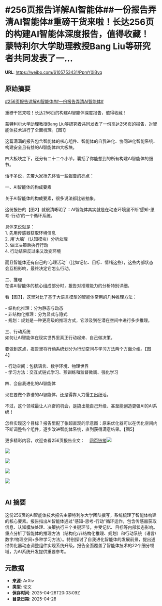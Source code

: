 # #256页报告详解AI智能体##一份报告弄清AI智能体#重磅干货来啦！长达256页的构建AI智能体深度报告，值得收藏！蒙特利尔大学助理教授Bang Liu等研究者共同发表了一...

**URL**: https://weibo.com/6105753431/PpmY0iBvq

## 原始摘要

<a href="https://m.weibo.cn/search?containerid=231522type%3D1%26t%3D10%26q%3D%23256%E9%A1%B5%E6%8A%A5%E5%91%8A%E8%AF%A6%E8%A7%A3AI%E6%99%BA%E8%83%BD%E4%BD%93%23&amp;extparam=%23256%E9%A1%B5%E6%8A%A5%E5%91%8A%E8%AF%A6%E8%A7%A3AI%E6%99%BA%E8%83%BD%E4%BD%93%23" data-hide=""><span class="surl-text">#256页报告详解AI智能体#</span></a><a href="https://m.weibo.cn/search?containerid=231522type%3D1%26t%3D10%26q%3D%23%E4%B8%80%E4%BB%BD%E6%8A%A5%E5%91%8A%E5%BC%84%E6%B8%85AI%E6%99%BA%E8%83%BD%E4%BD%93%23&amp;extparam=%23%E4%B8%80%E4%BB%BD%E6%8A%A5%E5%91%8A%E5%BC%84%E6%B8%85AI%E6%99%BA%E8%83%BD%E4%BD%93%23" data-hide=""><span class="surl-text">#一份报告弄清AI智能体#</span></a><br><br>重磅干货来啦！长达256页的构建AI智能体深度报告，值得收藏！<br><br>蒙特利尔大学助理教授Bang Liu等研究者共同发表了一份高达256页的报告，对智能体技术进行了全面梳理。【图1】<br><br>这篇满满的报告包含智能体的核心组件、智能体的自我进化、协同进化智能系统、构建安全且有益的AI智能体四大板块。<br><br>四大板块之下，还分有二十二个小节，囊括了你能想到的所有构建AI智能体的细节。<br><br>话不多说，先带大家抢先体验一些报告的亮点：<br><br>一、AI智能体的构成要素<br><br>关于AI智能体的构成要素，很多说法都比较抽象。<br><br>这份报告的【图2】就很清晰明了：AI智能体其实就是在动态环境里不断'感知-思考-行动'的一个循环系统。<br><br>具体来说就是：<br>1. 先用传感器获取环境信息<br>2. 用'大脑'（认知模块）分析处理<br>3. 做出决策后执行行动<br>4. 行动结果反过来又改变环境<br><br>而且智能体还有自己的‘心理活动’（比如记忆、目标、情绪这些），这些内部状态会互相影响，最终决定它怎么行动。<br><br>二、推理<br>在讲AI智能体的核心组成部分时，报告对推理能力的分析特别详细。<br><br>看【图3】，这里对比了基于大语言模型的智能体常用的几种推理方法：<br><br>- 结构化推理：分为静态与动态<br>- 非结构化推理：分为显式与隐式<br>- 规划：规划是一种更高级的推理方式，它涉及到在潜在空间中进行多步推理。<br><br>三、行动系统<br>如何让AI智能体在现实世界里真正行动起来、自己做决策。<br><br>要做到这点，报告里将行动系统划分为行动空间与学习方法两个方面介绍。【图4】<br><br>- 行动空间：包括语言、数字环境、物理世界<br>- 学习方法：交互式链式学习、预训练和监督微调、强化学习<br><br>四、会自我进化的AI智能体<br><br>现在要做个靠谱的AI智能体，还是得靠人力慢工出细活。<br><br>不过，这个领域最让人兴奋的机会，是搞出能自己升级、甚至能创造更强AI的AI系统！<br><br>怎样实现这个目标？报告里配了张超直观的示意图：原来优化器可以在优化空间内不断调整各个组件，逐步改进智能体系统，直到获得满意结果。【图5】<br><br>更多精彩内容，欢迎查看256页报告全文：<a href="https://weibo.cn/sinaurl?u=https%3A%2F%2Farxiv.org%2Fpdf%2F2504.01990" data-hide=""><span class="url-icon"><img style="width: 1rem;height: 1rem" src="https://h5.sinaimg.cn/upload/2015/09/25/3/timeline_card_small_web_default.png" referrerpolicy="no-referrer"></span><span class="surl-text">网页链接</span></a><img style="" src="https://tvax3.sinaimg.cn/large/006Fd7o3gy1i0wob26bkgj31381gs1kx.jpg" referrerpolicy="no-referrer"><br><br><img style="" src="https://tvax3.sinaimg.cn/large/006Fd7o3gy1i0wob4ja4vj30rh0ju7by.jpg" referrerpolicy="no-referrer"><br><br><img style="" src="https://tvax4.sinaimg.cn/large/006Fd7o3gy1i0wob6zezqj30uf0den1p.jpg" referrerpolicy="no-referrer"><br><br><img style="" src="https://tvax2.sinaimg.cn/large/006Fd7o3gy1i0wob9776wj30op0oh7cn.jpg" referrerpolicy="no-referrer"><br><br><img style="" src="https://tvax3.sinaimg.cn/large/006Fd7o3gy1i0wobbqcuxj310y0hwafb.jpg" referrerpolicy="no-referrer"><br><br>

## AI 摘要

这份256页的AI智能体技术报告由蒙特利尔大学团队撰写，系统梳理了智能体构建的核心要素。报告指出AI智能体通过"感知-思考-行动"循环运作，包含传感器获取信息、认知模块处理、决策执行三个关键环节，并受记忆、目标等内部状态影响。重点分析了智能体的推理方法（结构化/非结构化推理、规划）和行动系统（语言/数字/物理空间+多种学习方法）。特别探讨了自我进化智能体的发展前景，提出通过优化器动态调整组件实现系统升级。报告全面覆盖了智能体技术的22个细分领域，为AI系统开发提供重要参考。

## 元数据

- **来源**: ArXiv
- **类型**: 论文
- **保存时间**: 2025-04-28T20:03:09Z
- **目录日期**: 2025-04-28
